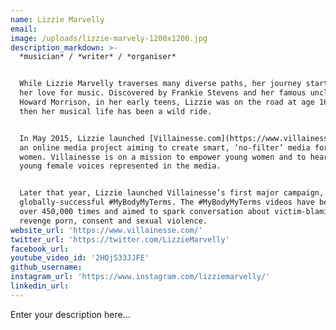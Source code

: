 ```yaml
---
name: Lizzie Marvelly
email:
image: /uploads/lizzie-marvely-1200x1200.jpg
description_markdown: >-
  *musician* / *writer* / *organiser*


  While Lizzie Marvelly traverses many diverse paths, her journey started with
  her love for music. Discovered by Frankie Stevens and her famous uncle, Sir
  Howard Morrison, in her early teens, Lizzie was on the road at age 16 - since
  then her musical life has been a wild ride.


  In May 2015, Lizzie launched [Villainesse.com](https://www.villainesse.com/),
  an online media project aiming to create smart, ‘no-filter’ media for young
  women. Villainesse is on a mission to empower young women and to hear more
  young female voices represented in the media.


  Later that year, Lizzie launched Villainesse’s first major campaign, the
  globally-successful #MyBodyMyTerms. The #MyBodyMyTerms videos have been viewed
  over 450,000 times and aimed to spark conversation about victim-blaming,
  revenge porn, consent and sexual violence.
website_url: 'https://www.villainesse.com/'
twitter_url: 'https://twitter.com/LizzieMarvelly'
facebook_url:
youtube_video_id: '2HQjS33JJFE'
github_username:
instagram_url: 'https://www.instagram.com/lizziemarvelly/'
linkedin_url:
---
```


Enter your description here...
